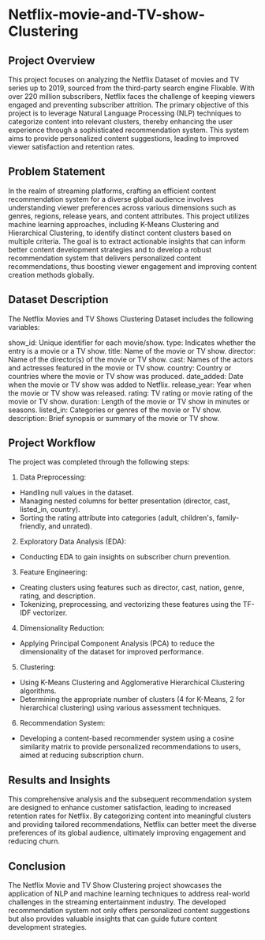 # Netflix-movie-and-TV-show-Clustering

## Project Overview

This project focuses on analyzing the Netflix Dataset of movies and TV series up to 2019, sourced from the third-party search engine Flixable. With over 220 million subscribers, Netflix faces the challenge of keeping viewers engaged and preventing subscriber attrition. The primary objective of this project is to leverage Natural Language Processing (NLP) techniques to categorize content into relevant clusters, thereby enhancing the user experience through a sophisticated recommendation system. This system aims to provide personalized content suggestions, leading to improved viewer satisfaction and retention rates.

## Problem Statement

In the realm of streaming platforms, crafting an efficient content recommendation system for a diverse global audience involves understanding viewer preferences across various dimensions such as genres, regions, release years, and content attributes. This project utilizes machine learning approaches, including K-Means Clustering and Hierarchical Clustering, to identify distinct content clusters based on multiple criteria. The goal is to extract actionable insights that can inform better content development strategies and to develop a robust recommendation system that delivers personalized content recommendations, thus boosting viewer engagement and improving content creation methods globally.

## Dataset Description

The Netflix Movies and TV Shows Clustering Dataset includes the following variables:

show_id: Unique identifier for each movie/show.
type: Indicates whether the entry is a movie or a TV show.
title: Name of the movie or TV show.
director: Name of the director(s) of the movie or TV show.
cast: Names of the actors and actresses featured in the movie or TV show.
country: Country or countries where the movie or TV show was produced.
date_added: Date when the movie or TV show was added to Netflix.
release_year: Year when the movie or TV show was released.
rating: TV rating or movie rating of the movie or TV show.
duration: Length of the movie or TV show in minutes or seasons.
listed_in: Categories or genres of the movie or TV show.
description: Brief synopsis or summary of the movie or TV show.
## Project Workflow

The project was completed through the following steps:

1. Data Preprocessing:
- Handling null values in the dataset.
- Managing nested columns for better presentation (director, cast, listed_in, country).
- Sorting the rating attribute into categories (adult, children's, family-friendly, and unrated).

2. Exploratory Data Analysis (EDA):
- Conducting EDA to gain insights on subscriber churn prevention.

3. Feature Engineering:
- Creating clusters using features such as director, cast, nation, genre, rating, and description.
- Tokenizing, preprocessing, and vectorizing these features using the TF-IDF vectorizer.

4. Dimensionality Reduction:
- Applying Principal Component Analysis (PCA) to reduce the dimensionality of the dataset for improved performance.

5. Clustering:
- Using K-Means Clustering and Agglomerative Hierarchical Clustering algorithms.
- Determining the appropriate number of clusters (4 for K-Means, 2 for hierarchical clustering) using various assessment techniques.

6. Recommendation System:
- Developing a content-based recommender system using a cosine similarity matrix to provide personalized recommendations to users, aimed at reducing subscription churn.

## Results and Insights

This comprehensive analysis and the subsequent recommendation system are designed to enhance customer satisfaction, leading to increased retention rates for Netflix. By categorizing content into meaningful clusters and providing tailored recommendations, Netflix can better meet the diverse preferences of its global audience, ultimately improving engagement and reducing churn.

## Conclusion

The Netflix Movie and TV Show Clustering project showcases the application of NLP and machine learning techniques to address real-world challenges in the streaming entertainment industry. The developed recommendation system not only offers personalized content suggestions but also provides valuable insights that can guide future content development strategies.
